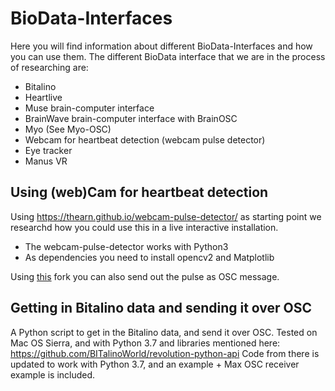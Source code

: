 # BioData-Interfaces

Here you will find information about different BioData-Interfaces and how you can use them.
The different BioData interface that we are in the process of researching are:

* Bitalino
* Heartlive
* Muse brain-computer interface
* BrainWave brain-computer interface with BrainOSC 
* Myo (See Myo-OSC)
* Webcam for heartbeat detection (webcam pulse detector)
* Eye tracker
* Manus VR

## Using (web)Cam for heartbeat detection

Using https://thearn.github.io/webcam-pulse-detector/ as starting point we researchd how you could use this in a live interactive installation.

* The webcam-pulse-detector works with Python3
* As dependencies you need to install opencv2 and Matplotlib

Using [this](https://github.com/ikbenmacje/webcam-pulse-detector) fork you can also send out the pulse as OSC message.

## Getting in Bitalino data and sending it over OSC

A Python script to get in the Bitalino data, and send it over OSC.
Tested on Mac OS Sierra, and with Python 3.7 and libraries mentioned here:
https://github.com/BITalinoWorld/revolution-python-api
Code from there is updated to work with Python 3.7, and an example + Max OSC receiver example is included.

